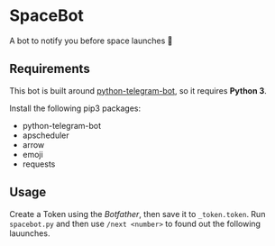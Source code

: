 # SpaceBot
A bot to notify you before space launches :rocket:

## Requirements
This bot is built around [python-telegram-bot](https://github.com/python-telegram-bot/python-telegram-bot/), so it requires **Python 3**.

Install the following pip3 packages:

  * python-telegram-bot
  * apscheduler
  * arrow
  * emoji
  * requests

## Usage
Create a Token using the _Botfather_, then save it to `_token.token`.
Run `spacebot.py` and then use `/next <number>` to found out the following <number> lauunches.

